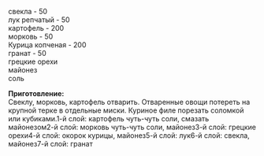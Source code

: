свекла - 50  
лук репчатый - 50  
картофель - 200  
морковь - 50  
Курица копченая - 200  
гранат - 50  
грецкие орехи  
майонез  
соль  

**Приготовление:**  
Свеклу, морковь, картофель отварить. Отваренные овощи потереть на крупной терке в отдельные миски. Куриное филе порезать соломкой или кубиками.1-й слой: картофель чуть-чуть соли, смазать майонезом2-й слой: морковь чуть-чуть соли, майонез3-й слой: грецкие орехи4-й слой: окорок курицы, майонез5-й слой: лук6-й слой: свекла, майонез7-й слой: гранат